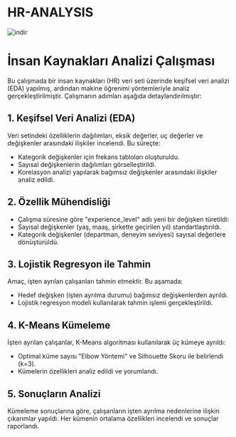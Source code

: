 # HR-ANALYSIS

![indir](https://github.com/user-attachments/assets/631cea3e-a149-44fe-acec-96129f7483ed)

# İnsan Kaynakları Analizi Çalışması

Bu çalışmada bir insan kaynakları (HR) veri seti üzerinde keşifsel veri analizi (EDA) yapılmış, ardından makine öğrenimi yöntemleriyle analiz gerçekleştirilmiştir. Çalışmanın adımları aşağıda detaylandırılmıştır:

## 1. Keşifsel Veri Analizi (EDA)
Veri setindeki özelliklerin dağılımları, eksik değerler, uç değerler ve değişkenler arasındaki ilişkiler incelendi. Bu süreçte:
- Kategorik değişkenler için frekans tabloları oluşturuldu.
- Sayısal değişkenlerin dağılımları görselleştirildi.
- Korelasyon analizi yapılarak bağımsız değişkenler arasındaki ilişkiler analiz edildi.

## 2. Özellik Mühendisliği
- Çalışma süresine göre "experience_level" adlı yeni bir değişken türetildi:
- Sayısal değişkenler (yaş, maaş, şirkette geçirilen yıl) standartlaştırıldı.
- Kategorik değişkenler (departman, deneyim seviyesi) sayısal değerlere dönüştürüldü.

## 3. Lojistik Regresyon ile Tahmin
Amaç, işten ayrılan çalışanları tahmin etmektir. Bu aşamada:
- Hedef değişken (işten ayrılma durumu) bağımsız değişkenlerden ayrıldı.
- Lojistik regresyon modeli kullanılarak tahmin işlemi gerçekleştirildi.

## 4. K-Means Kümeleme
İşten ayrılan çalışanlar, K-Means algoritması kullanılarak üç kümeye ayrıldı:
- Optimal küme sayısı "Elbow Yöntemi" ve Silhouette Skoru ile belirlendi (k=3).
- Kümelerin özellikleri analiz edildi ve yorumlandı.

## 5. Sonuçların Analizi
Kümeleme sonuçlarına göre, çalışanların işten ayrılma nedenlerine ilişkin çıkarımlar yapıldı. Her kümenin ortalama özellikleri incelendi ve sonuçlar raporlandı.
